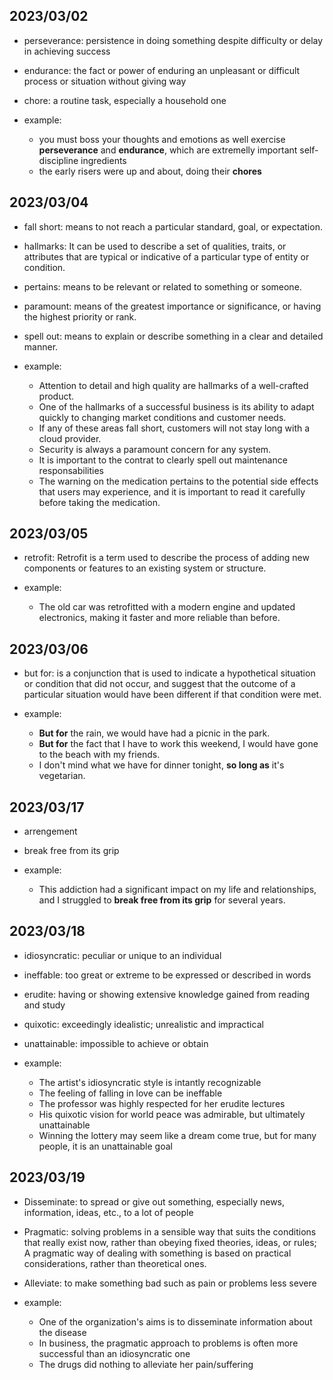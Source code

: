 ## 2023/03/02
- perseverance: persistence in doing something despite difficulty or delay in achieving success
- endurance: the fact or power of enduring an unpleasant or difficult process or situation without giving way
- chore: a routine task, especially a household one

- example:
    - you must boss your thoughts and emotions as well exercise **perseverance** and **endurance**, which are extremelly important self-discipline ingredients
    - the early risers were up and about, doing their **chores**

## 2023/03/04
- fall short: means to not reach a particular standard, goal, or expectation. 
- hallmarks: It can be used to describe a set of qualities, traits, or attributes that are typical or indicative of a particular type of entity or condition. 
- pertains: means to be relevant or related to something or someone. 
- paramount: means of the greatest importance or significance, or having the highest priority or rank.
- spell out: means to explain or describe something in a clear and detailed manner.

- example:
    - Attention to detail and high quality are hallmarks of a well-crafted product.
    - One of the hallmarks of a successful business is its ability to adapt quickly to changing market conditions and customer needs. 
    - If any of these areas fall short, customers will not stay long with a cloud provider.
    - Security is always a paramount concern for any system.
    - It is important to the contrat to clearly spell out maintenance responsabilities
    - The warning on the medication pertains to the potential side effects that users may experience, and it is important to read it carefully before taking the medication.

## 2023/03/05
- retrofit: Retrofit is a term used to describe the process of adding new components or features to an existing system or structure. 

- example:
    - The old car was retrofitted with a modern engine and updated electronics, making it faster and more reliable than before.


## 2023/03/06
- but for:  is a conjunction that is used to indicate a hypothetical situation or condition that did not occur, and suggest that the outcome of a particular situation would have been different if that condition were met.

- example:
    - **But for** the rain, we would have had a picnic in the park.
    - **But for** the fact that I have to work this weekend, I would have gone to the beach with my friends.
    - I don't mind what we have for dinner tonight, **so long as** it's vegetarian. 

## 2023/03/17
- arrengement
- break free from its grip

- example:
    - This addiction had a significant impact on my life and relationships, and I struggled to **break free from its grip** for several years. 

## 2023/03/18
- idiosyncratic: peculiar or unique to an individual
- ineffable: too great or extreme to be expressed or described in words
- erudite: having or showing extensive knowledge gained from reading and study
- quixotic: exceedingly idealistic; unrealistic and impractical
- unattainable: impossible to achieve or obtain

- example:
    - The artist's idiosyncratic style is intantly recognizable
    - The feeling of falling in love can be ineffable
    - The professor was highly respected for her erudite lectures
    - His quixotic vision for world peace was admirable, but ultimately unattainable
    - Winning the lottery may seem like a dream come true, but for many people, it is an unattainable goal

## 2023/03/19
- Disseminate: to spread or give out something, especially news, information, ideas, etc., to a lot of people
- Pragmatic: solving problems in a sensible way that suits the conditions that really exist now, rather than obeying fixed theories, ideas, or rules; A pragmatic way of dealing with something is based on practical considerations, rather than theoretical ones. 
- Alleviate: to make something bad such as pain or problems less severe

- example:
    - One of the organization's aims is to disseminate information about the disease
    - In business, the pragmatic approach to problems is often more successful than an idiosyncratic one
    - The drugs did nothing to alleviate her pain/suffering